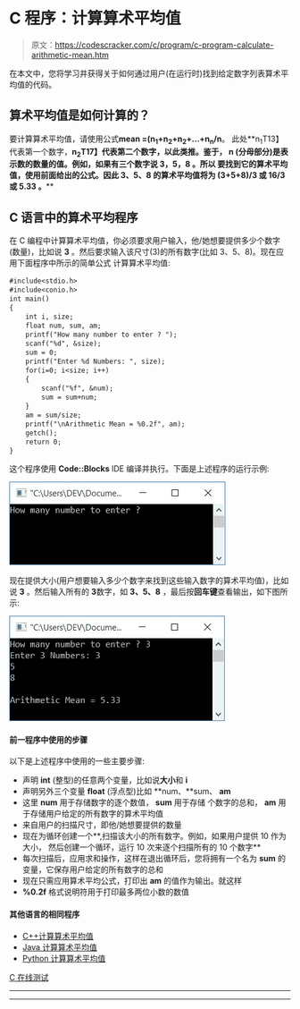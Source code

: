 # C 程序：计算算术平均值

> 原文：<https://codescracker.com/c/program/c-program-calculate-arithmetic-mean.htm>

在本文中，您将学习并获得关于如何通过用户(在运行时)找到给定数字列表算术平均值的代码。

## 算术平均值是如何计算的？

要计算算术平均值，请使用公式**mean =(n<sub>1</sub>+n<sub>2</sub>+n<sub>2</sub>+...+n<sub>n</sub>/n**。 此处**n<sub>1</sub>T13】代表第一个数字，**n<sub>2</sub>T17】代表第二个数字，以此类推。鉴于， **n** (分母部分)是表示数的数量的值。例如，如果有三个数字说 **3，5，8** 。所以 要找到它的算术平均值，使用前面给出的公式。因此 **3、5、8** 的算术平均值将为 **(3+5+8)/3** 或 **16/3** 或 **5.33** 。****

## C 语言中的算术平均程序

在 C 编程中计算算术平均值，你必须要求用户输入，他/她想要提供多少个数字(数量)，比如说 **3** 。然后要求输入该尺寸(3)的所有数字(比如 3、5、8)。现在应用下面程序中所示的简单公式 计算算术平均值:

```
#include<stdio.h>
#include<conio.h>
int main()
{
    int i, size;
    float num, sum, am;
    printf("How many number to enter ? ");
    scanf("%d", &size);
    sum = 0;
    printf("Enter %d Numbers: ", size);
    for(i=0; i<size; i++)
    {
        scanf("%f", &num);
        sum = sum+num;
    }
    am = sum/size;
    printf("\nArithmetic Mean = %0.2f", am);
    getch();
    return 0;
}
```

这个程序使用 **Code::Blocks** IDE 编译并执行。下面是上述程序的运行示例:

![c program arithmetic mean](img/ce44e11128ea8b268a63c47300144190.png)

现在提供大小(用户想要输入多少个数字来找到这些输入数字的算术平均值)，比如说 **3** 。然后输入所有的 **3**数字，如 **3、5、8** ，最后按**回车键**查看输出，如下图所示:

![arithmetic mean program c](img/c0cafe0219974e1606a75ca18398572b.png)

#### 前一程序中使用的步骤

以下是上述程序中使用的一些主要步骤:

*   声明 **int** (整型)的任意两个变量，比如说**大小**和 **i**
*   声明另外三个变量 **float** (浮点型)比如 **num、**sum、 **am**
*   这里 **num** 用于存储数字的逐个数值， **sum** 用于存储 个数字的总和， **am** 用于存储用户给定的所有数字的算术平均值
*   来自用户的扫描尺寸，即他/她想要提供的数量
*   现在为循环创建一个**,扫描该大小的所有数字。例如，如果用户提供 10 作为大小， 然后创建一个循环，运行 10 次来逐个扫描所有的 10 个数字**
*   每次扫描后，应用求和操作，这样在退出循环后，您将拥有一个名为 **sum** 的变量，它保存用户给定的所有数字的总和
*   现在只需应用算术平均公式，打印出 **am** 的值作为输出。就这样
*   **%0.2f** 格式说明符用于打印最多两位小数的数值

#### 其他语言的相同程序

*   [C++计算算术平均值](/cpp/program/cpp-program-calculate-arithmetic-mean.htm)
*   [Java 计算算术平均值](/java/program/java-program-calculate-arithmetic-mean.htm)
*   [Python 计算算术平均值](/python/program/python-program-calculate-average-of-numbers.htm)

[C 在线测试](/exam/showtest.php?subid=2)

* * *

* * *